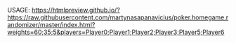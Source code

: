 USAGE:
https://htmlpreview.github.io/?https://raw.githubusercontent.com/martynasapanavicius/poker.homegame.randomizer/master/index.html?weights=60;35;5&players=Player0;Player1;Player2;Player3;Player5;Player6
